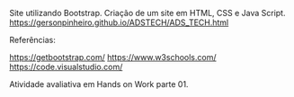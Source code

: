 Site utilizando Bootstrap.
Criação de um site em HTML, CSS e Java Script.
https://gersonpinheiro.github.io/ADSTECH/ADS_TECH.html

Referências:

https://getbootstrap.com/
https://www.w3schools.com/
https://code.visualstudio.com/

Atividade avaliativa em Hands on Work parte 01.

